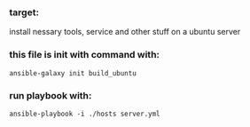 
### target:
install nessary tools, service and other stuff on a ubuntu server

### this file is init with command with:
```shell
ansible-galaxy init build_ubuntu
```

### run playbook with:
``` shell
ansible-playbook -i ./hosts server.yml
```
